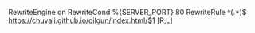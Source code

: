
RewriteEngine on
RewriteCond %{SERVER_PORT} 80 
RewriteRule ^(.*)$ https://chuvali.github.io/oilgun/index.html/$1 [R,L]
